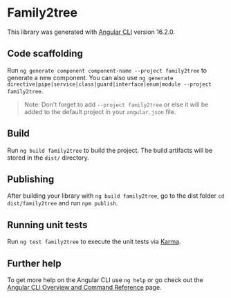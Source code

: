 # Family2tree

This library was generated with [Angular CLI](https://github.com/angular/angular-cli) version 16.2.0.

## Code scaffolding

Run `ng generate component component-name --project family2tree` to generate a new component. You can also use `ng generate directive|pipe|service|class|guard|interface|enum|module --project family2tree`.
> Note: Don't forget to add `--project family2tree` or else it will be added to the default project in your `angular.json` file. 

## Build

Run `ng build family2tree` to build the project. The build artifacts will be stored in the `dist/` directory.

## Publishing

After building your library with `ng build family2tree`, go to the dist folder `cd dist/family2tree` and run `npm publish`.

## Running unit tests

Run `ng test family2tree` to execute the unit tests via [Karma](https://karma-runner.github.io).

## Further help

To get more help on the Angular CLI use `ng help` or go check out the [Angular CLI Overview and Command Reference](https://angular.io/cli) page.
